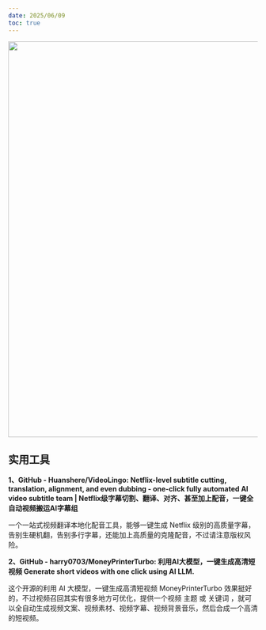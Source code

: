 ```yaml
---
date: 2025/06/09
toc: true
---
```


<img src="https://opengraph.githubassets.com/0106ac21f5fac8dc53868c90ec467fdb8a70e74fc58ce8794454e04d63f03fd2/Huanshere/VideoLingo" width="800" />

## 实用工具
**1、GitHub - Huanshere/VideoLingo: Netflix-level subtitle cutting, translation, alignment, and even dubbing - one-click fully automated AI video subtitle team | Netflix级字幕切割、翻译、对齐、甚至加上配音，一键全自动视频搬运AI字幕组**

一个一站式视频翻译本地化配音工具，能够一键生成 Netflix 级别的高质量字幕，告别生硬机翻，告别多行字幕，还能加上高质量的克隆配音，不过请注意版权风险。



**2、GitHub - harry0703/MoneyPrinterTurbo: 利用AI大模型，一键生成高清短视频 Generate short videos with one click using AI LLM.**

这个开源的利用 AI 大模型，一键生成高清短视频 MoneyPrinterTurbo 效果挺好的，不过视频召回其实有很多地方可优化，提供一个视频 主题 或 关键词 ，就可以全自动生成视频文案、视频素材、视频字幕、视频背景音乐，然后合成一个高清的短视频。



